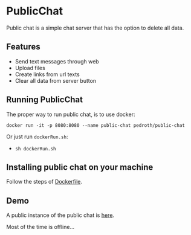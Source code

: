 # PublicChat

Public chat is a simple chat server that has the option to delete all data.

## Features
- Send text messages through web
- Upload files
- Create links from url texts
- Clear all data from server button

## Running PublicChat

The proper way to run public chat, is to use docker:

`docker run -it -p 8080:8080 --name public-chat pedroth/public-chat`

Or just run `dockerRun.sh`:

- `sh dockerRun.sh`

## Installing public chat on your machine

Follow the steps of [Dockerfile](/Dockerfile).

## Demo

A public instance of the public chat is [here](http://pedroth.duckdns.org:8080/PublicChat).

Most of the time is offline...
